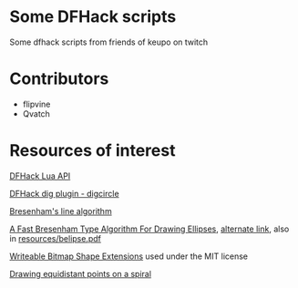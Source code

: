# Some DFHack scripts

Some dfhack scripts from friends of keupo on twitch

# Contributors

- flipvine
- Qvatch

# Resources of interest

[DFHack Lua API](https://github.com/DFHack/dfhack/blob/master/docs/Lua%20API.rst)

[DFHack dig plugin - digcircle](https://github.com/DFHack/dfhack/blob/master/plugins/dig.cpp#L402)

[Bresenham's line algorithm](https://en.wikipedia.org/wiki/Bresenham%27s_line_algorithm)

[A Fast Bresenham Type Algorithm For Drawing Ellipses](http://homepage.smc.edu/kennedy_john/belipse.pdf),
[alternate link](https://www.dropbox.com/s/3q89g566u115g3q/belipse.pdf?dl=0), also in [resources/belipse.pdf](resources/belipse.pdf)

[Writeable Bitmap Shape Extensions](https://github.com/teichgraf/WriteableBitmapEx/blob/master/Source/WriteableBitmapEx/WriteableBitmapShapeExtensions.cs) used under the MIT license 

[Drawing equidistant points on a spiral](https://stackoverflow.com/questions/13894715/draw-equidistant-points-on-a-spiral)
	